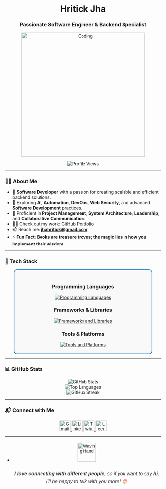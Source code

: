 <h1 align="center">Hritick Jha</h1>
<h3 align="center">Passionate Software Engineer & Backend Specialist</h3>

<div align="center">
  <img alt="Coding" width="400" src="https://media1.giphy.com/media/qgQUggAC3Pfv687qPC/giphy.gif?cid=790b76118df290e2b23901b41121cac94b9b4e8db24db04b&rid=giphy.gif&ct=g">
</div>

<p align="center">
  <img src="https://komarev.com/ghpvc/?username=hritickjha&label=Profile%20Views&color=0e75b6&style=flat" alt="Profile Views" />
</p>

---

### 👨‍💻 About Me  
- 🔭 **Software Developer** with a passion for creating scalable and efficient backend solutions.  
- 🌱 Exploring **AI**, **Automation**, **DevOps**, **Web Security**, and advanced **Software Development** practices.  
- 🤝 Proficient in **Project Management**, **System Architecture**, **Leadership**, and **Collaborative Communication**.  
- 👨‍💻 Check out my work: [GitHub Portfolio](https://github.com/Hritickjha)  
- 📫 Reach me: **jhahritick@gmail.com**  
- ⚡ **Fun Fact**: **Books are treasure troves; the magic lies in how you implement their wisdom.**  

---

### 💼 Tech Stack  
<div align="center" style="border: 2px solid #0e75b6; border-radius: 10px; padding: 20px; max-width: 80%; margin: 0 auto; background-color: #f9f9f9;">
  <!-- Programming Languages -->
  <h3>Programming Languages</h3>
  <a href="https://skillicons.dev" target="_blank">
    <img src="https://skillicons.dev/icons?i=c,cpp,cs,r,javascript,java,typescript,python,html,css,php,go" alt="Programming Languages" />
  </a>
  
  <!-- Frameworks & Libraries -->
  <h3>Frameworks & Libraries</h3>
  <a href="https://skillicons.dev" target="_blank">
    <img src="https://skillicons.dev/icons?i=django,laravel,express,next,react,tailwind,nodejs,bootstrap,rest" alt="Frameworks and Libraries" />
  </a>
  
  <!-- Tools & Platforms -->
  <h3>Tools & Platforms</h3>
  <a href="https://skillicons.dev" target="_blank">
    <img src="https://skillicons.dev/icons?i=aws,jenkins,docker,git,github,figma,azure,bitbucket,kubernetes,vscode,visualstudio,wordpress," alt="Tools and Platforms" />
  </a>
</div>


---

### 📊 GitHub Stats  
<div align="center">
  <img src="https://github-readme-stats.vercel.app/api?username=hritickjha&show_icons=true&theme=radical&locale=en" alt="GitHub Stats" />
  <br />
  <img src="https://github-readme-stats.vercel.app/api/top-langs?username=hritickjha&show_icons=true&locale=en&layout=compact&theme=radical" alt="Top Languages" />
  <br />
  <img src="https://github-readme-streak-stats.herokuapp.com/?user=hritickjha&theme=radical" alt="GitHub Streak" />
</div>

---

### 📬 Connect with Me  
<div align="center">
  <a href="mailto:jhahritick@gmail.com" target="_blank">
    <img src="https://img.shields.io/static/v1?message=Gmail&logo=gmail&label=&color=D14836&logoColor=white&style=for-the-badge" height="35" alt="Gmail" />
  </a>
  <a href="https://www.linkedin.com/in/hritickjha/" target="_blank">
    <img src="https://img.shields.io/static/v1?message=LinkedIn&logo=linkedin&label=&color=0077B5&logoColor=white&style=for-the-badge" height="35" alt="LinkedIn" />
  </a>
  <a href="https://twitter.com/JhaHritick" target="_blank">
    <img src="https://img.shields.io/static/v1?message=Twitter&logo=twitter&label=&color=1DA1F2&logoColor=white&style=for-the-badge" height="35" alt="Twitter" />
  </a>
  </a>
<a href="https://leetcode.com/u/hritickjha/" target="_blank">
  <img src="https://img.shields.io/static/v1?message=LeetCode&logo=leetcode&label=&color=FFA116&logoColor=white&style=for-the-badge" height="35" alt="LeetCode Profile" />
</a>
</div>

---

- <div align="center" style="font-family: Arial, sans-serif; margin-top: 20px;">
  <img src="https://media.giphy.com/media/LnQjpWaON8nhr21vNW/giphy.gif" alt="Waving Hand" width="60" style="margin-bottom: 10px;">
  <p style="font-size: 16px; color: #333; line-height: 1.6;">
    <em>
      <b>I love connecting with different people</b>, so if you want to say 
      <b>hi</b>, I'll be happy to talk with you more! <span style="color: #ff4500;">😊</span>
    </em>
  </p>
</div>

